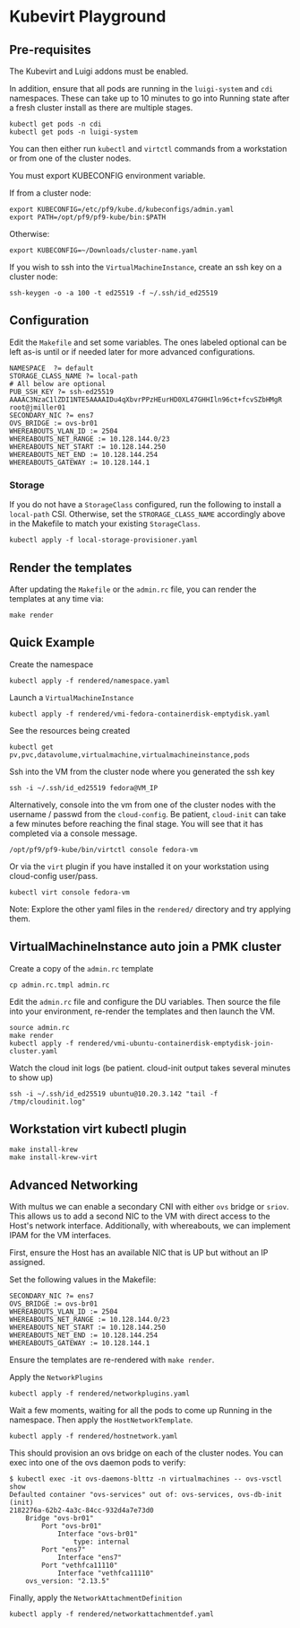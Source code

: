 # Kubevirt Playground

## Pre-requisites

The Kubevirt and Luigi addons must be enabled.

In addition, ensure that all pods are running in the `luigi-system` and `cdi` namespaces. These can take
up to 10 minutes to go into Running state after a fresh cluster install as there are multiple stages.

```shell
kubectl get pods -n cdi
kubectl get pods -n luigi-system
```

You can then either run `kubectl` and `virtctl` commands from a workstation or from one of the cluster nodes.

You must export KUBECONFIG environment variable.

If from a cluster node:

```shell
export KUBECONFIG=/etc/pf9/kube.d/kubeconfigs/admin.yaml
export PATH=/opt/pf9/pf9-kube/bin:$PATH
```

Otherwise:

```shell
export KUBECONFIG=~/Downloads/cluster-name.yaml
```

If you wish to ssh into the `VirtualMachineInstance`, create an ssh key on a cluster node:

```shell
ssh-keygen -o -a 100 -t ed25519 -f ~/.ssh/id_ed25519
```

## Configuration

Edit the `Makefile` and set some variables. The ones labeled optional can be left as-is
until or if needed later for more advanced configurations.

```
NAMESPACE  ?= default
STORAGE_CLASS_NAME ?= local-path
# All below are optional
PUB_SSH_KEY ?= ssh-ed25519 AAAAC3NzaC1lZDI1NTE5AAAAIDu4qXbvrPPzHEurHD0XL47GHHIln96ct+fcvSZbHMgR root@jmiller01
SECONDARY_NIC ?= ens7
OVS_BRIDGE := ovs-br01
WHEREABOUTS_VLAN_ID := 2504
WHEREABOUTS_NET_RANGE := 10.128.144.0/23
WHEREABOUTS_NET_START := 10.128.144.250
WHEREABOUTS_NET_END := 10.128.144.254
WHEREABOUTS_GATEWAY := 10.128.144.1
```

### Storage

If you do not have a `StorageClass` configured, run the following to install a `local-path` CSI.
Otherwise, set the `STRORAGE_CLASS_NAME` accordingly above in the Makefile to match your existing `StorageClass`.

```shell
kubectl apply -f local-storage-provisioner.yaml
```

## Render the templates

After updating the `Makefile` or the `admin.rc` file, you can render the templates at any time via:

```shell
make render
```

## Quick Example

Create the namespace

```shell
kubectl apply -f rendered/namespace.yaml
```

Launch a `VirtualMachineInstance`

```shell
kubectl apply -f rendered/vmi-fedora-containerdisk-emptydisk.yaml
```

See the resources being created

```shell
kubectl get pv,pvc,datavolume,virtualmachine,virtualmachineinstance,pods
```

Ssh into the VM from the cluster node where you generated the ssh key

```shell
ssh -i ~/.ssh/id_ed25519 fedora@VM_IP
```

Alternatively, console into the vm from one of the cluster nodes with the username / passwd from the `cloud-config`.
Be patient, `cloud-init` can take a few minutes before reaching the final stage. You will see that it has completed
via a console message.

```shell
/opt/pf9/pf9-kube/bin/virtctl console fedora-vm
```

Or via the `virt` plugin if you have installed it on your workstation using cloud-config user/pass.

```shell
kubectl virt console fedora-vm
```

Note: Explore the other yaml files in the `rendered/` directory and try applying them.

## VirtualMachineInstance auto join a PMK cluster

Create a copy of the `admin.rc` template

```shell
cp admin.rc.tmpl admin.rc
```

Edit the `admin.rc` file and configure the DU variables. Then source the file into your environment,
re-render the templates and then launch the VM.

```shell
source admin.rc
make render
kubectl apply -f rendered/vmi-ubuntu-containerdisk-emptydisk-join-cluster.yaml
```

Watch the cloud init logs (be patient. cloud-init output takes several minutes to show up)

```shell
ssh -i ~/.ssh/id_ed25519 ubuntu@10.20.3.142 "tail -f /tmp/cloudinit.log"
```

## Workstation virt kubectl plugin

```shell
make install-krew
make install-krew-virt
```

## Advanced Networking

With multus we can enable a secondary CNI with either `ovs` bridge or `sriov`. This allows us
to add a second NIC to the VM with direct access to the Host's network interface. Additionally, with
whereabouts, we can implement IPAM for the VM interfaces.

First, ensure the Host has an available NIC that is UP but without an IP assigned.

Set the following values in the Makefile:

```
SECONDARY_NIC ?= ens7
OVS_BRIDGE := ovs-br01
WHEREABOUTS_VLAN_ID := 2504
WHEREABOUTS_NET_RANGE := 10.128.144.0/23
WHEREABOUTS_NET_START := 10.128.144.250
WHEREABOUTS_NET_END := 10.128.144.254
WHEREABOUTS_GATEWAY := 10.128.144.1
```

Ensure the templates are re-rendered with `make render`.

Apply the `NetworkPlugins`

```shell
kubectl apply -f rendered/networkplugins.yaml
```

Wait a few moments, waiting for all the pods to come up Running in the namespace. Then apply
the `HostNetworkTemplate`.

```shell
kubectl apply -f rendered/hostnetwork.yaml
```

This should provision an ovs bridge on each of the cluster nodes. You can exec into one of the ovs daemon
pods to verify:

```shell
$ kubectl exec -it ovs-daemons-blttz -n virtualmachines -- ovs-vsctl show
Defaulted container "ovs-services" out of: ovs-services, ovs-db-init (init)
2182276a-62b2-4a3c-84cc-932d4a7e73d0
    Bridge "ovs-br01"
        Port "ovs-br01"
            Interface "ovs-br01"
                type: internal
        Port "ens7"
            Interface "ens7"
        Port "vethfca11110"
            Interface "vethfca11110"
    ovs_version: "2.13.5"
```

Finally, apply the `NetworkAttachmentDefinition`

```shell
kubectl apply -f rendered/networkattachmentdef.yaml
```
